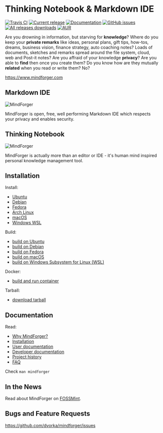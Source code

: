 # Thinking Notebook & Markdown IDE

[![Travis CI](https://travis-ci.org/dvorka/mindforger.svg?branch=master)](https://travis-ci.org/dvorka/mindforger)
[![Current release](https://img.shields.io/github/release/dvorka/mindforger.svg)](https://github.com/dvorka/mindforger/releases)
[![Documentation](https://img.shields.io/badge/project-documentation-blue.svg)](https://github.com/dvorka/mindforger-repository/blob/master/memory/mindforger/index.md)
[![GitHub issues](https://img.shields.io/github/issues/dvorka/mindforger.svg?maxAge=360)](https://github.com/dvorka/mindforger/issues)
[![All releases downloads](https://img.shields.io/github/downloads/dvorka/mindforger/total.svg)](https://github.com/dvorka/mindforger/releases)
[![AUR](https://img.shields.io/aur/license/yaourt.svg)](https://github.com/dvorka/mindforger/blob/master/LICENSE)

Are you drowning in information, but starving for **knowledge**? Where do you keep your **private remarks** 
like ideas, personal plans, gift tips, how-tos, dreams, business vision, finance strategy, auto 
coaching notes? Loads of documents, sketches and remarks spread around the file system, cloud, 
web and Post-it notes? Are you affraid of your knowledge **privacy**? Are you able to **find** then once you create them? 
Do you know how are they mutually **related** when you read or write them? No?

https://www.mindforger.com

## Markdown IDE
![MindForger](http://www.mindforger.com/github/github-markdown-ide.png?)

MindForger is open, free, well performing Markdown IDE which respects your privacy and enables security. 

## Thinking Notebook
![MindForger](http://www.mindforger.com/github/github-thinking-notebook.png)

MindForger is actually more than an editor or IDE - it's human mind inspired personal knowledge management tool.

## Installation
Install:

* [Ubuntu](https://github.com/dvorka/mindforger-repository/blob/master/memory/mindforger/installation.md#ubuntu-)
* [Debian](https://github.com/dvorka/mindforger-repository/blob/master/memory/mindforger/installation.md#debian-)
* [Fedora](https://github.com/dvorka/mindforger-repository/blob/master/memory/mindforger/installation.md#fedora-)
* [Arch Linux](https://github.com/dvorka/mindforger-repository/blob/master/memory/mindforger/installation.md#arch-linux-)
* [macOS](https://github.com/dvorka/mindforger-repository/blob/master/memory/mindforger/installation.md#macos-)
* [Windows WSL](https://github.com/dvorka/mindforger-repository/blob/master/memory/mindforger/installation.md#wsl-)

Build:

* [build on Ubuntu](https://github.com/dvorka/mindforger-repository/blob/master/memory/mindforger/installation.md#build-on-ubuntu-)
* [build on Debian](https://github.com/dvorka/mindforger-repository/blob/master/memory/mindforger/installation.md#build-on-debian-)
* [build on Fedora](https://github.com/dvorka/mindforger-repository/blob/master/memory/mindforger/installation.md#build-on-fedora-)
* [build on macOS](https://github.com/dvorka/mindforger-repository/blob/master/memory/mindforger/installation.md#build-on-macos-)
* [build on Windows Subsystem for Linux (WSL)](https://github.com/dvorka/mindforger-repository/blob/master/memory/mindforger/installation.md#build-on-wsl-)

Docker:

* [build and run container](https://github.com/dvorka/mindforger-repository/blob/master/memory/mindforger/installation.md#build-and-run-container-)

Tarball:

* [download tarball](https://github.com/dvorka/mindforger/releases)
## Documentation
Read:

* [Why MindForger?](https://github.com/dvorka/mindforger-repository/blob/master/memory/mindforger/why-mindforger.md)
* [Installation](https://github.com/dvorka/mindforger-repository/blob/master/memory/mindforger/installation.md) 
* [User documentation](https://github.com/dvorka/mindforger-repository/blob/master/memory/mindforger/user-documentation.md) 
* [Developer documentation](https://github.com/dvorka/mindforger-repository/blob/master/memory/mindforger/developer-documentation.md)
* [Project history](https://github.com/dvorka/mindforger-repository/blob/master/memory/mindforger/history.md)
* [FAQ](https://github.com/dvorka/mindforger-repository/blob/master/memory/mindforger/faq.md)

Check `man mindforger`

## In the News
Read about MindForger on [FOSSMint](https://www.fossmint.com/mindforger-notebook-and-markdown-ide/).

## Bugs and Feature Requests
https://github.com/dvorka/mindforger/issues
